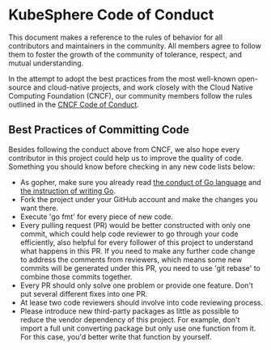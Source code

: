# KubeSphere Code of Conduct

This document makes a reference to the rules of behavior for all contributors and maintainers in the community. All members agree to follow them to foster the growth of the community of tolerance, respect, and mutual understanding.

In the attempt to adopt the best practices from the most well-known open-source and cloud-native projects, and work closely with the Cloud Native Computing Foundation (CNCF), our community members follow the rules outlined in the [CNCF Code of Conduct](https://github.com/cncf/foundation/blob/master/code-of-conduct.md).  

## Best Practices of Committing Code

Besides following the conduct above from CNCF, we also hope every contributor in this project could help us to improve the quality of code. Something you should know before checking in any new code lists below:

- As gopher, make sure you already read [the conduct of Go language](https://golang.org/conduct) and [the instruction of writing Go](https://golang.org/doc/effective_go.html).  
- Fork the project under your GitHub account and make the changes you want there.  
- Execute 'go fmt' for every piece of new code.  
- Every pulling request (PR) would be better constructed with only one commit, which could help code reviewer to go through your code efficiently, also helpful for every follower of this project to understand what happens in this PR. If you need to make any further code change to address the comments from reviewers, which means some new commits will be generated under this PR, you need to use 'git rebase' to combine those commits together.
- Every PR should only solve one problem or provide one feature. Don't put several different fixes into one PR.  
- At lease two code reviewers should involve into code reviewing process.
- Please introduce new third-party packages as little as possible to reduce the vendor dependency of this project. For example, don't import a full unit converting package but only use one function from it. For this case, you'd better write that function by yourself.
